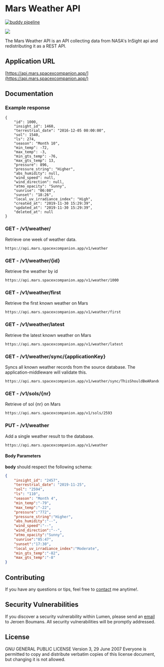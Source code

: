 # Mars Weather API

[![buddy pipeline](https://app.buddy.works/studionoorderlicht/mars-weather/pipelines/pipeline/226287/badge.svg?token=ff018493511180fdeb94a5b441fe39a51a4d5b2d1bc24c0f68f4c7099e7c4e5d "buddy pipeline")](https://app.buddy.works/studionoorderlicht/mars-weather/pipelines/pipeline/226287)

![](https://mars-jpl-nasa-gov.s3.amazonaws.com/src/insight/insight_weather_bg.jpg)

The Mars Weather API is an API collecting data from NASA's InSight api and redistributing it as a REST API.

## Application URL
[https://api.mars.spacexcompanion.app/](https://api.mars.spacexcompanion.app/)

## Documentation

### Example response

```
{
    "id": 1000,
    "insight_id": 1460,
    "terrestrial_date": "2016-12-05 00:00:00",
    "sol": 1540,
    "ls": 274,
    "season": "Month 10",
    "min_temp": -72,
    "max_temp": -3,
    "min_gts_temp": -76,
    "max_gts_temp": 13,
    "pressure": 896,
    "pressure_string": "Higher",
    "abs_humidity": null,
    "wind_speed": null,
    "wind_direction": null,
    "atmo_opacity": "Sunny",
    "sunrise": "06:08",
    "sunset": "18:26",
    "local_uv_irradiance_index": "High",
    "created_at": "2019-11-30 15:29:39",
    "updated_at": "2019-11-30 15:29:39",
    "deleted_at": null
}
```

### **GET** - /v1/weather/
Retrieve one week of weather data.
```
https://api.mars.spacexcompanion.app/v1/weather
```

### **GET** - /v1/weather/{id}
Retrieve the weather by id
```
https://api.mars.spacexcompanion.app/v1/weather/1000
```

### **GET** - /v1/weather/first
Retrieve the first known weather on Mars
```
https://api.mars.spacexcompanion.app/v1/weather/first
```

### **GET** - /v1/weather/latest
Retrieve the latest known weather on Mars
```
https://api.mars.spacexcompanion.app/v1/weather/latest
```

### **GET** - /v1/weather/sync/{applicationKey}
Syncs all known weather records from the source database. The application-middleware will validate this.
```
https://api.mars.spacexcompanion.app/v1/weather/sync/ThisShouldBeARandomKey
```

### **GET** - /v1/sols/{nr}
Retrieve of sol {nr} on Mars
```
https://api.mars.spacexcompanion.app/v1/sols/2593
```


### **PUT** - /v1/weather
Add a single weather result to the database.
```
https://api.mars.spacexcompanion.app/v1/weather
```

#### Body Parameters
**body** should respect the following schema:

```json
{
    "insight_id": "2457",
    "terrestrial_date": "2019-11-25",
    "sol": "2594",
    "ls": "110",
    "season": "Month 4",
    "min_temp":"-79",
    "max_temp":"-22",
    "pressure":"772",
    "pressure_string":"Higher",
    "abs_humidity":"--",
    "wind_speed":"--",
    "wind_direction":"--",
    "atmo_opacity":"Sunny",
    "sunrise":"05:47",
    "sunset":"17:30",
    "local_uv_irradiance_index":"Moderate",
    "min_gts_temp":"-82",
    "max_gts_temp":"-8"
}
```

## Contributing

If you have any questions or tips, feel free to [contact](https://www.studionoorderlicht.nl/contact/) me anytime!.

## Security Vulnerabilities

If you discover a security vulnerability within Lumen, please send an [email](https://www.studionoorderlicht.nl/contact/) to Jeroen Boumans. All security vulnerabilities will be promptly addressed.

## License

GNU GENERAL PUBLIC LICENSE
Version 3, 29 June 2007
Everyone is permitted to copy and distribute verbatim copies
of this license document, but changing it is not allowed.
